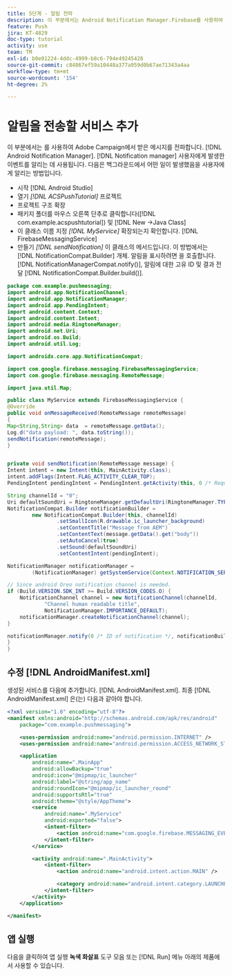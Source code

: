 ```yaml
---
title: 5단계 - 알림 전파
description: 이 부분에서는 Android Notification Manager.Firebase를 사용하여 Adobe Campaign에서 받은 메시지를 전파합니다
feature: Push
jira: KT-4829
doc-type: tutorial
activity: use
team: TM
exl-id: b0e01224-4ddc-4999-b8c6-794e49245428
source-git-commit: c84867ef59a10448a377a959d0b67ae71343a4aa
workflow-type: tm+mt
source-wordcount: '154'
ht-degree: 2%

---
```


# 알림을 전송할 서비스 추가

이 부분에서는 를 사용하여 Adobe Campaign에서 받은 메시지를 전파합니다. [!DNL Android Notification Manager]. [!DNL Notification manager] 사용자에게 발생한 이벤트를 알리는 데 사용됩니다.
다음은 백그라운드에서 어떤 일이 발생했음을 사용자에게 알리는 방법입니다.

* 시작 [!DNL Android Studio]
* 열기 *[!DNL ACSPushTutorial]* 프로젝트
* 프로젝트 구조 확장
* 패키지 폴더를 마우스 오른쪽 단추로 클릭합니다([!DNL com.example.acspushtutorial]) 및 [!DNL New ->Java Class]
* 이 클래스 이름 지정 *[!DNL MyService]* 확장되는지 확인합니다. [!DNL FirebaseMessagingService]
* 만들기 *[!DNL sendNotification]* 이 클래스의 메서드입니다. 이 방법에서는 [!DNL NotificationCompat.Builder] 개체. 알림을 표시하려면 을 호출합니다. [!DNL NotificationManagerCompat.notify()], 알림에 대한 고유 ID 및 결과 전달 [!DNL NotificationCompat.Builder.build()].

<!--
Removed `{.line-numbers}` below
-->

```java
package com.example.pushmessaging;
import android.app.NotificationChannel;
import android.app.NotificationManager;
import android.app.PendingIntent;
import android.content.Context;
import android.content.Intent;
import android.media.RingtoneManager;
import android.net.Uri;
import android.os.Build;
import android.util.Log;

import androidx.core.app.NotificationCompat;

import com.google.firebase.messaging.FirebaseMessagingService;
import com.google.firebase.messaging.RemoteMessage;

import java.util.Map;

public class MyService extends FirebaseMessagingService {
@Override
public void onMessageReceived(RemoteMessage remoteMessage)
{
Map<String,String> data  = remoteMessage.getData();
Log.d("data payload: ", data.toString());
sendNotification(remoteMessage);
}


private void sendNotification(RemoteMessage message) {
Intent intent = new Intent(this, MainActivity.class);
intent.addFlags(Intent.FLAG_ACTIVITY_CLEAR_TOP);
PendingIntent pendingIntent = PendingIntent.getActivity(this, 0 /* Request code */, intent, PendingIntent.FLAG_ONE_SHOT);

String channelId = "0";
Uri defaultSoundUri = RingtoneManager.getDefaultUri(RingtoneManager.TYPE_NOTIFICATION);
NotificationCompat.Builder notificationBuilder =
        new NotificationCompat.Builder(this, channelId)
                .setSmallIcon(R.drawable.ic_launcher_background)
                .setContentTitle("Message from AEM")
                .setContentText(message.getData().get("body"))
                .setAutoCancel(true)
                .setSound(defaultSoundUri)
                .setContentIntent(pendingIntent);

NotificationManager notificationManager =
        (NotificationManager) getSystemService(Context.NOTIFICATION_SERVICE);

// Since android Oreo notification channel is needed.
if (Build.VERSION.SDK_INT >= Build.VERSION_CODES.O) {
    NotificationChannel channel = new NotificationChannel(channelId,
            "Channel human readable title",
            NotificationManager.IMPORTANCE_DEFAULT);
    notificationManager.createNotificationChannel(channel);
}

notificationManager.notify(0 /* ID of notification */, notificationBuilder.build());
}
}
```

## 수정 [!DNL AndroidManifest.xml]

생성된 서비스를 다음에 추가합니다. [!DNL AndroidManifest.xml]. 최종 [!DNL AndroidManifest.xml] 은(는) 다음과 같아야 합니다.

<!--
Removed `{.line-numbers}` below
-->

```xml
<?xml version="1.0" encoding="utf-8"?>
<manifest xmlns:android="http://schemas.android.com/apk/res/android"
    package="com.example.pushmessaging">

    <uses-permission android:name="android.permission.INTERNET" />
    <uses-permission android:name="android.permission.ACCESS_NETWORK_STATE" />

    <application
        android:name=".MainApp"
        android:allowBackup="true"
        android:icon="@mipmap/ic_launcher"
        android:label="@string/app_name"
        android:roundIcon="@mipmap/ic_launcher_round"
        android:supportsRtl="true"
        android:theme="@style/AppTheme">
        <service
            android:name=".MyService"
            android:exported="false">
            <intent-filter>
                <action android:name="com.google.firebase.MESSAGING_EVENT" />
            </intent-filter>
        </service>

        <activity android:name=".MainActivity">
            <intent-filter>
                <action android:name="android.intent.action.MAIN" />

                <category android:name="android.intent.category.LAUNCHER" />
            </intent-filter>
        </activity>
    </application>

</manifest>
```

## 앱 실행

다음을 클릭하여 앱 실행 **녹색 화살표** 도구 모음 또는 [!DNL Run] 메뉴 아래의 제품에서 사용할 수 있습니다.
